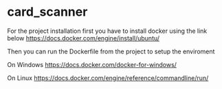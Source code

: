 # card_scanner

For the project installation first you have to install docker using the link below 
https://docs.docker.com/engine/install/ubuntu/

Then you can run the Dockerfile from the project to setup the enviroment

On Windows
https://docs.docker.com/docker-for-windows/

On Linux
https://docs.docker.com/engine/reference/commandline/run/

